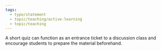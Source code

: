 ```yaml
---
tags:
  - type/statement
  - topic/teaching/active-learning
  - topic/teaching
---
```

A short quiz can function as an entrance ticket to a discussion class and encourage students to prepare the material beforehand.